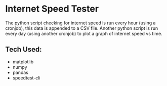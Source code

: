 # Internet Speed Tester
The python script checking for internet speed is run every hour (using a cronjob), this data is appended to a CSV file. Another python script is run every day (using another cronjob) to plot a graph of internet speed vs time.

## Tech Used:
* matplotlib
* numpy
* pandas
* speedtest-cli
